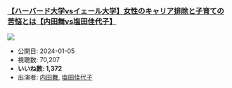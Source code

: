 ### [【ハーバード大学vsイェール大学】女性のキャリア排除と子育ての苦悩とは【内田舞vs塩田佳代子】](https://www.youtube.com/watch?v=h7RxDMEWBKk)
[![](https://img.youtube.com/vi/h7RxDMEWBKk/sddefault.jpg)](https://www.youtube.com/watch?v=h7RxDMEWBKk)
-   公開日: 2024-01-05
-   視聴数: 70,207
-   **いいね数: 1,372**
-   出演者: [内田舞](/rehacq_fan/people/内田舞 "wikilink"), [塩田佳代子](/rehacq_fan/people/塩田佳代子 "wikilink")
